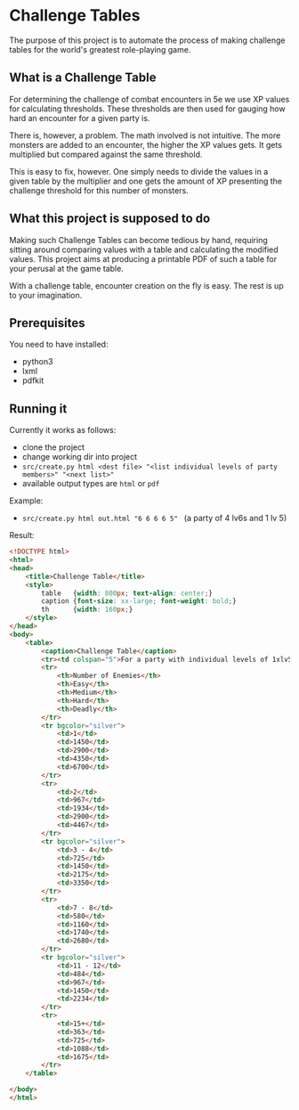 # Challenge Tables

The purpose of this project is to automate the process of making challenge tables for the world's greatest role-playing game.

## What is a Challenge Table

For determining the challenge of combat encounters in 5e we use XP values for calculating thresholds. These thresholds are then used for gauging how hard an encounter for a given party is.

There is, however, a problem. The math involved is not intuitive. The more monsters are added to an encounter, the higher the XP values gets. It gets multiplied but compared against the same threshold.

This is easy to fix, however. One simply needs to divide the values in a given table by the multiplier and one gets the amount of XP presenting the challenge threshold for this number of monsters.

## What this project is supposed to do

Making such Challenge Tables can become tedious by hand, requiring sitting around comparing values with a table and calculating the modified values. This project aims at producing a printable PDF of such a table for your perusal at the game table.

With a challenge table, encounter creation on the fly is easy. The rest is up to your imagination.

## Prerequisites

You need to have installed:
* python3
* lxml
* pdfkit

## Running it

Currently it works as follows:

* clone the project
* change working dir into project
* `src/create.py html <dest file> "<list individual levels of party members>" "<next list>"`
* available output types are `html` or `pdf`

Example: 

* `src/create.py html out.html "6 6 6 6 5" ` (a party of 4 lv6s and 1 lv 5)

Result:

```html
<!DOCTYPE html>
<html>
<head>
    <title>Challenge Table</title>
    <style>
        table   {width: 800px; text-align: center;}
        caption {font-size: xx-large; font-weight: bold;}
        th      {width: 160px;}
    </style>
</head>
<body>
    <table>
        <caption>Challenge Table</caption>
        <tr><td colspan="5">For a party with individual levels of 1xlv5, 4xlv6</td></tr>
        <tr>
            <th>Number of Enemies</th>
            <th>Easy</th>
            <th>Medium</th>
            <th>Hard</th>
            <th>Deadly</th>
        </tr>
        <tr bgcolor="silver">
            <td>1</td>
            <td>1450</td>
            <td>2900</td>
            <td>4350</td>
            <td>6700</td>
        </tr>
        <tr>
            <td>2</td>
            <td>967</td>
            <td>1934</td>
            <td>2900</td>
            <td>4467</td>
        </tr>
        <tr bgcolor="silver">
            <td>3 - 4</td>
            <td>725</td>
            <td>1450</td>
            <td>2175</td>
            <td>3350</td>
        </tr>
        <tr>
            <td>7 - 8</td>
            <td>580</td>
            <td>1160</td>
            <td>1740</td>
            <td>2680</td>
        </tr>
        <tr bgcolor="silver">
            <td>11 - 12</td>
            <td>484</td>
            <td>967</td>
            <td>1450</td>
            <td>2234</td>
        </tr>
        <tr>
            <td>15+</td>
            <td>363</td>
            <td>725</td>
            <td>1088</td>
            <td>1675</td>
        </tr>
    </table>

</body>
</html>
```



